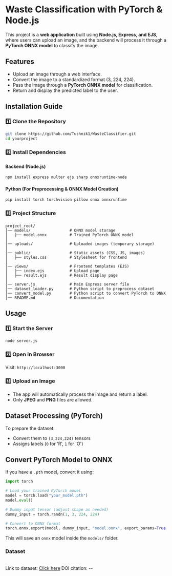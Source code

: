 # Waste Classification with PyTorch & Node.js

This project is a **web application** built using **Node.js, Express, and EJS**, where users can upload an image, and the backend will process it through a **PyTorch ONNX model** to classify the image.

## Features

- Upload an image through a web interface.
- Convert the image to a standardized format (3, 224, 224).
- Pass the image through a **PyTorch ONNX model** for classification.
- Return and display the predicted label to the user.

## Installation Guide

### 1️⃣ **Clone the Repository**

```sh
git clone https://github.com/Tushnik1/WasteClassifier.git
cd yourproject
```

### 2️⃣ **Install Dependencies**

#### Backend (Node.js)

```sh
npm install express multer ejs sharp onnxruntime-node
```

#### Python (For Preprocessing & ONNX Model Creation)

```sh
pip install torch torchvision pillow onnx onnxruntime
```

### 3️⃣ **Project Structure**

```
project_root/
│── models/                 # ONNX model storage
│   ├── model.onnx          # Trained PyTorch ONNX model
│
│── uploads/                # Uploaded images (temporary storage)
│
│── public/                 # Static assets (CSS, JS, images)
│   ├── styles.css          # Stylesheet for frontend
│
│── views/                  # Frontend templates (EJS)
│   ├── index.ejs           # Upload page
│   ├── result.ejs          # Result display page
│
│── server.js               # Main Express server file
│── dataset_loader.py       # Python script to preprocess dataset
│── convert_model.py        # Python script to convert PyTorch to ONNX
│── README.md               # Documentation
```

## Usage

### **1️⃣ Start the Server**

```sh
node server.js
```

### **2️⃣ Open in Browser**

Visit: `http://localhost:3000`

### **3️⃣ Upload an Image**

- The app will automatically process the image and return a label.
- Only **JPEG** and **PNG** files are allowed.

## Dataset Processing (PyTorch)

To prepare the dataset:
- Convert them to `(3,224,224)` tensors
- Assigns labels (`0` for 'R', `1` for 'O')

## Convert PyTorch Model to ONNX

If you have a `.pth` model, convert it using:

```python
import torch

# Load your trained PyTorch model
model = torch.load("your_model.pth")
model.eval()

# Dummy input tensor (adjust shape as needed)
dummy_input = torch.randn(1, 3, 224, 224)

# Convert to ONNX format
torch.onnx.export(model, dummy_input, "model.onnx", export_params=True, opset_version=11, do_constant_folding=True, input_names=['input'], output_names=['output'])

```

This will save an `onnx` model inside the `models/` folder.


### Dataset
<br>
Link to dataset: <a href="https://www.kaggle.com/datasets/techsash/waste-classification-data/data">Click here</a>
DOI citation: --


